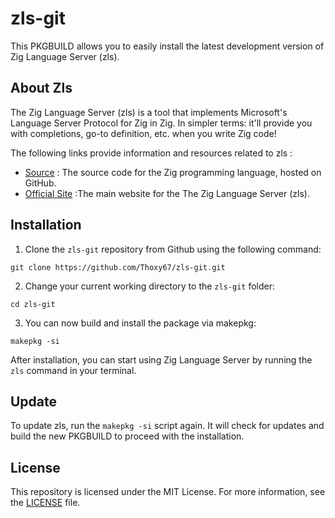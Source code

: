 # zls-git

This PKGBUILD allows you to easily install the latest development version of Zig Language Server (zls).

## About Zls

The Zig Language Server (zls) is a tool that implements Microsoft's Language Server Protocol for Zig in Zig. In simpler terms: it'll provide you with completions, go-to definition, etc. when you write Zig code!

The following links provide information and resources related to zls :

- [Source](https://github.com/zigtools/zls) :  The source code for the Zig programming language, hosted on GitHub.
- [Official Site](https://install.zigtools.org/) :The main website for the The Zig Language Server (zls).

## Installation

1. Clone the `zls-git` repository from Github using the following command:

```
git clone https://github.com/Thoxy67/zls-git.git
```

2. Change your current working directory to the `zls-git` folder:

```
cd zls-git
```

3. You can now build and install the package via makepkg:

```
makepkg -si
```

After installation, you can start using Zig Language Server by running the `zls` command in your
terminal.

## Update

To update zls, run the `makepkg -si` script again. It will check for updates and
build the new PKGBUILD to proceed with the installation.


## License

This repository is licensed under the MIT License. For more information, see the
[LICENSE](LICENSE) file.
